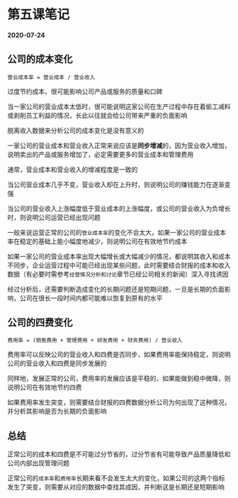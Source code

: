 # 第五课笔记

#### 2020-07-24

## 公司的成本变化

`营业成本率 = 营业成本 / 营业收入`

过度节约成本，很可能影响公司产品或服务的质量和口碑

当一家公司的营业成本太低时，很可能说明这家公司在生产过程中存在着偷工减料或剥削员工利益的情况，长此以往就会给公司带来严重的负面影响

脱离收入数据来分析公司的成本变化是没有意义的

一家公司的营业成本和营业收入正常来说应该是**同步增减**的，因为营业收入增加，说明卖出的产品或服务增加了，必定需要更多的营业成本和管理费用

通常，营业成本和营业收入的增减程度是一致的

当公司营业成本几乎不变，营业收入却在上升时，则说明公司的赚钱能力在逐渐变强

当公司的营业收入上涨幅度低于营业成本的上涨幅度，或公司的营业收入为负增长时，则说明公司运营已经出现问题

一般来说运营正常的公司的`营业成本率`的变化不会太大，如果一家公司的营业成本率在稳定的基础上能小幅度地减少，则说明公司在有效地节约成本

如果一家公司的营业成本率出现大幅增长或大幅减少的情况，都说明其收入和成本不同步，企业运营过程中可能已经出现某些问题，此时需要结合财报的成本和收入数据（有必要时需参考`经营情况分析和讨论`章节已经公司相关的新闻）深入寻找诱因

经过分析后，还需要判断造成变化的长期问题还是短期问题，一旦是长期的负面影响，公司在很长一段时间内都可能难以恢复到原有的水平

## 公司的四费变化

`费用率 = (销售费用 + 管理费用 + 研发费用 + 财务费用) / 营业收入`

费用率可以反映公司的营业收入和四费是否同步，如果费用率能保持稳定，则说明公司的营业收入和四费是同步发展的

同样地，发展正常的公司，费用率的发展应该是平稳的，如果能做到稳中微降，则说明公司在有效地节约四费

如果费用率发生突变，则需要结合财报的四费数据分析公司为何出现了这种情况，并分析其影响是否为长期的负面影响

## 总结

正常公司的成本和四费是不可能过分节省的，过分节省有可能导致产品质量降低和公司内部出现管理问题

正常公司的`成本率`和`费用率`长期来看不会发生太大的变化，如果公司的这两个指标发生了突变，则需要从对应的数据中查找其成因，并判断这是长期还是短期影响
